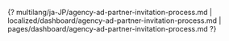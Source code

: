 {? multilang/ja-JP/agency-ad-partner-invitation-process.md | localized/dashboard/agency-ad-partner-invitation-process.md | pages/dashboard/agency-ad-partner-invitation-process.md ?}
